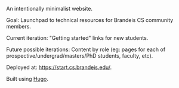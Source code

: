An intentionally minimalist website.

Goal: Launchpad to technical resources for Brandeis CS community members.

Current iteration: "Getting started" links for new students.

Future possible iterations: Content by role (eg: pages for each of prospective/undergrad/masters/PhD students, faculty, etc).

Deployed at: https://start.cs.brandeis.edu/.

Built using [Hugo](https://gohugo.io/).
